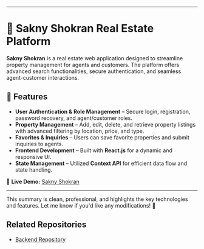
---

# 🏡 Sakny Shokran Real Estate Platform  

**Sakny Shokran** is a real estate web application designed to streamline property management for agents and customers. The platform offers advanced search functionalities, secure authentication, and seamless agent-customer interactions.  

## 🚀 Features  
- **User Authentication & Role Management** – Secure login, registration, password recovery, and agent/customer roles.  
- **Property Management** – Add, edit, delete, and retrieve property listings with advanced filtering by location, price, and type.  
- **Favorites & Inquiries** – Users can save favorite properties and submit inquiries to agents.  
- **Frontend Development** – Built with **React.js** for a dynamic and responsive UI.  
- **State Management** – Utilized **Context API** for efficient data flow and state handling.  

🔗 **Live Demo:** [Sakny Shokran](https://sakny-shokran.vercel.app/)  

---

This summary is clean, professional, and highlights the key technologies and features. Let me know if you'd like any modifications! 🚀
## Related Repositories
- [Backend Repository](https://github.com/Abdallah-Salama2/sakny-backend)

